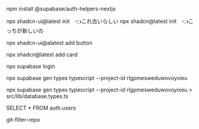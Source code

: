 <!-- supabaseのauth helpersをインストール -->
npm install @supabase/auth-helpers-nextjs


<!-- shad cni -->
npx shadcn-ui@latest init　👈これ古いらしい
npx shadcn@latest init　👈こっちが新しいの
<!-- button -->
npx shadcn-ui@alatest add button
<!-- card -->
npx shadcn@latest add card


<!-- supabase CLI -->
npx supabase login
<!-- supabaseのテーブルの型をCLIで作成する方法 -->
npx supabase gen types typescript --project-id rlgpmesweduwovoyoieu
<!-- リダイレクトでファイルに生成した型を保存する方法 -->
npx supabase gen types typescript --project-id rlgpmesweduwovoyoieu > src/lib/database.types.ts

<!-- supabaseが管理しているユーザーの情報  -->
SELECT * FROM auth.users

<!-- gitの履歴を完全消去するやつ？ -->
git-filter-repo



